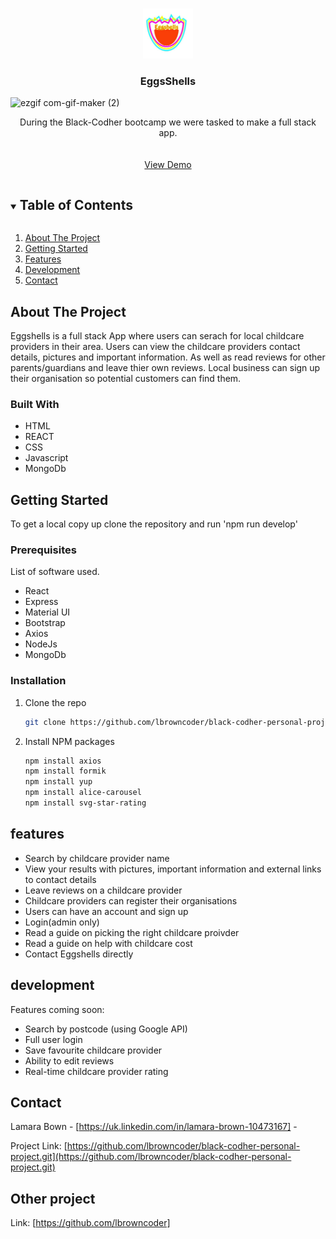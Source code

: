 <br />
<p align="center">
  <a href="https://github.com/lbrowncoder/black-codher-personal-project.git">
    <img src="client\src\imagesMain\eggshells1.jpg" alt="Logo" width="80" height="80">
  </a>

  <h3 align="center">EggsShells</h3>
  
  ![ezgif com-gif-maker (2)](https://user-images.githubusercontent.com/69154212/107763528-adfa9f00-6d26-11eb-97e1-d187f05bb5ca.gif)




  <p align="center">
    During the Black-Codher bootcamp we were tasked to make a full stack app. 
    <br />
    <br />
    <br />
    <a href="https://lbrowncoder.github.io/black-codher-personal-project/">View Demo</a>
  </p>
</p>


<details open="open">
  <summary><h2 style="display: inline-block">Table of Contents</h2></summary>
  <ol>
    <li>
      <a href="#about-the-project">About The Project</a>
    </li>
    <li>
      <a href="#getting-started">Getting Started</a>
    </li>
    <li><a href="#features">Features</a></li>
    <li><a href="#development">Development</a></li>
       <li><a href="#contact">Contact</a></li>
  </ol>
</details>

## About The Project

Eggshells is a full stack App where users can serach for local childcare providers in their area. Users can view the childcare providers contact details, pictures and important information. As well as read reviews for other parents/guardians and leave thier own reviews. Local business can sign up their organisation so potential customers can find them.

### Built With

- HTML
- REACT
- CSS
- Javascript
- MongoDb


## Getting Started

To get a local copy up clone the repository and run 'npm run develop'

### Prerequisites

List of software used.

- React
- Express
- Material UI
- Bootstrap
- Axios
- NodeJs
- MongoDb

### Installation

1. Clone the repo
   ```sh
   git clone https://github.com/lbrowncoder/black-codher-personal-project.git
   ```
2. Install NPM packages
   ```sh
   npm install axios
   npm install formik
   npm install yup
   npm install alice-carousel
   npm install svg-star-rating
   ```

## features

- Search by childcare provider name 
- View your results with pictures, important information and external links to contact details
- Leave reviews on a childcare provider
- Childcare providers can register their organisations
- Users can have an account and sign up
- Login(admin only)
- Read a guide on picking the right childcare proivder
- Read a guide on help with childcare cost
- Contact Eggshells directly

## development

Features coming soon:

- Search by postcode (using Google API)
- Full user login
- Save favourite childcare provider
- Ability to edit reviews
- Real-time childcare provider rating

## Contact

Lamara Bown - [https://uk.linkedin.com/in/lamara-brown-10473167] -

Project Link: [https://github.com/lbrowncoder/black-codher-personal-project.git](https://github.com/lbrowncoder/black-codher-personal-project.git)


## Other project

Link: [https://github.com/lbrowncoder]
